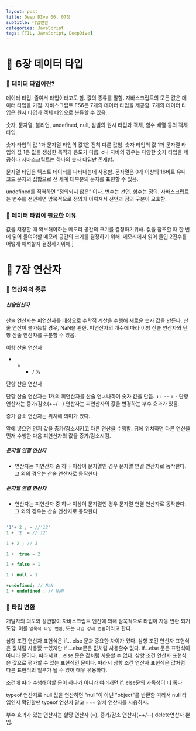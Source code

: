 ```yaml
---
layout: post
title: Deep DIve 06, 07장
subtitle: 타입변환
categories: JavaScript
tags: [TIL, JavaScript, DeepDive]
---
```


# :book: 6장 데이터 타입



### 📝 데이터 타입이란?

데이터 타입. 줄여서 타입이라고도 함. 값의 종류를 말함.
자바스크립트의 모든 값은 데이터 타입을 가짐. 자바스크립트 ES6은 7개의 데이터 타입을 제공함. 
7개의 데이터 타입은 원시 타입과 객체 타입으로 분류할 수 있음.

숫자, 문자열, 불리언, undefined, null, 심벌의 원시 타입과 
객체, 함수 배열 등의 객체 타입.

숫자 타입의 값 1과 문자열 타입의 값1은 전혀 다른 값임. 숫자 타입의 값 1과 문자열 타입의 값 1은 값을 생성한 목적과 용도가 다름.
c나 자바의 경우는 다양한 숫자 타입을 제공하나 자바스크립트는 하나의 숫자 타입만 존재함. 
  
문자열 타입은 텍스트 데이터를 나타내는데 사용함. 문자열은 0개 이상의 16비트 유니코드 문자의 집합으로 전 세계 대부분의 문자를 표현할 수 있음.

undefined를 직역하면 “정의되지 않은” 이다. 변수는 선언. 함수는 정의.
자바스크립트는 변수를 선언하면 암묵적으로 정의가 이뤄져서 선언과 정의 구분이 모호함.


### 📝 데이터 타입이 필요한 이유

값을 저장할 때 확보해야하는 메모리 공간의 크기를 결정하기위해.
값을 참조할 때 한 번에 딝어 들여야할 메모리 공간의 크기를 결정하기 위해.
메모리에서 읽어 들인 2진수를 어떻게 해석할지 결정하기위해.]



# :book: 7장 연산자


### 📝  연산자의 종류


##### 산술연산자

산술 연산자는 피연산자를 대상으로 수학적 계산을 수행해 새로운 숫자 값을 만든다. 산술 연산이 불가능할 경우, NaN을 봔한.
피연산자의 개수에 따라 이항 산술 연산자와 단항 산술 연산자를 구분할 수 있음.

이항 산술 연산자
+ - * / %

단항 산술 연산자

단항 산술 연산자는 1개의 피연산자를 산술 연ㅅ나하여 숫자 값을 만듬.
++ -- + - 
단항 연산자는 증가/감소(++/--) 연산자는 피연산자의 값을 변경하는 부수 효과가 있음.

증가 감소 연산자는 위치에 의미가 있다.

앞에 넣으면 먼저 값을 증가/감소시키고 다른 연산을 수행함.
뒤에 위치하면 다른 연산을 먼저 수행한 다음 피연산자의 값을 증가/감소시킴.

##### 문자열 연결 연산자

+ 연산자는 피연산자 중 하나 이상이 문자열인 경우 문자열 연결 연산자로 동작한다.
그 외의 경우는 산술 연산자로 동작한다

##### 문자열 연결 연산자

+ 연산자는 피연산자 중 하나 이상이 문자열인 경우 문자열 연결 연산자로 동작한다.
그 외의 경우는 산술 연산자로 동작한다

```javascript

'1'+ 2 ; = //'12'
1 + '2' = //'12'

1 + 2 ; // 3

1 +  true = 2

1 + false = 1

1 + null = 1

+undefined; // NaN
1 + undefined ; // NaN

```

### 📝  타입 변환

개발자의 의도와 상관없이 자바스크립트 엔진에 의해 암묵적으로 타입이 자동 변환 되기도함.
이를 `암묵적 타입 변환`, 또는 `타입 강제 변환`이라고 한다.

삼항 조건 연산자 표현식은 if... else 문과 중요한 차이가 있다.
삼항 조건 연산자 표현식은 값처럼 사용핤 ㅜ있지만 if ...else문은 값처럼 사용할수 없다.
if...else 문은 표현식이 아니라 문이다. 따라서 if ...else 문은 값처럼 사용할 수 없다.
삼항 조건 연산자 표현식은 값으로 평가할 수 있는 표현식인 문이다. 따라서 삼항 조건 연산자 표현식은 값처럼 다른 표현식의 일부가 될 수 있어 매우 유용하다.


조건에 따라 수행해야할 문이 하나가 아니라 여러개면 if..else문의 가독성이 더 좋다

typeof 연산자로 null 값을 연산하면 "null"이 아닌 "object"를 반환함
따라서 null 타입인지 확인할땐 typeof 연산자 말고 === 일치 연산자를 사용하자.

부수 효과가 있는 연산자는 할당 연산자 (=), 증가/감소 연산자(++/--) delete연산자 뿐임.
